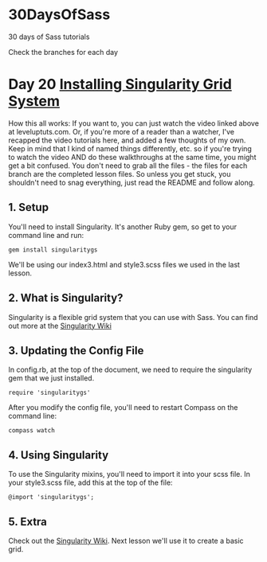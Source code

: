 30DaysOfSass
============

30 days of Sass tutorials

Check the branches for each day

# Day 20 [Installing Singularity Grid System](http://leveluptuts.com/tutorials/sass-tutorials/23-installing-singularity-grid-system)
How this all works:  If you want to, you can just watch the video linked above at leveluptuts.com. Or, if you're more of a reader than a watcher, I've recapped the video tutorials here, and added a few thoughts of my own. Keep in mind that I kind of named things differently, etc. so if you're trying to watch the video AND do these walkthroughs at the same time, you might get a bit confused. You don't need to grab all the files - the files for each branch are the completed lesson files. So unless you get stuck, you shouldn't need to snag everything, just read the README and follow along.

## 1. Setup
You'll need to install Singularity.  It's another Ruby gem, so get to your command line and run:
```
gem install singularitygs
```
We'll be using our index3.html and style3.scss files we used in the last lesson.

## 2. What is Singularity?
Singularity is a flexible grid system that you can use with Sass.  You can find out more at the [Singularity Wiki](https://github.com/at-import/Singularity/wiki)

## 3. Updating the Config File
In config.rb, at the top of the document, we need to require the singularity gem that we just installed.

 ```
require 'singularitygs'
 ```
 After you modify the config file, you'll need to restart Compass on the command line:
 
```
compass watch
```
 
## 4. Using Singularity
To use the Singularity mixins, you'll need to import it into your scss file.  In your style3.scss file, add this at the top of the file:
```
@import 'singularitygs';
```

 
## 5. Extra
Check out the [Singularity Wiki](https://github.com/at-import/Singularity/wiki).  Next lesson we'll use it to create a basic grid.
